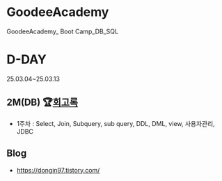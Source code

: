# GoodeeAcademy
GoodeeAcademy_ Boot Camp_DB_SQL

# D-DAY
25.03.04~25.03.13

## 2M(DB) 🏆[회고록](https://dongin97.tistory.com/category/DB)
- 1주차 : Select, Join, Subquery, sub query, DDL, DML, view, 사용자관리, JDBC

## Blog
- https://dongin97.tistory.com/
